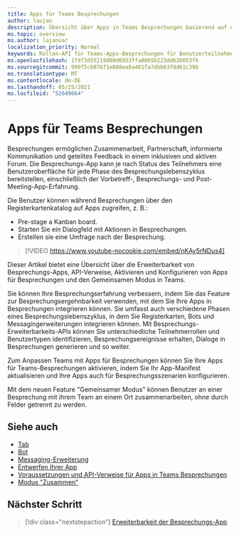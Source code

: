 ```yaml
---
title: Apps für Teams Besprechungen
author: laujan
description: Übersicht über Apps in Teams Besprechungen basierend auf der Teilnehmer- und Benutzerrolle
ms.topic: overview
ms.author: lajanuar
localization_priority: Normal
keywords: Rollen-API für Teams-Apps-Besprechungen für Benutzerteilnehmer
ms.openlocfilehash: 1fdf3d55219d80d6953ffa0865b223dd626053f6
ms.sourcegitcommit: 999f5c607671e088ea8a461fa7dbb63f8d61c39b
ms.translationtype: MT
ms.contentlocale: de-DE
ms.lasthandoff: 05/25/2021
ms.locfileid: "52649664"
---
```

# <a name="apps-for-teams-meetings"></a>Apps für Teams Besprechungen

Besprechungen ermöglichen Zusammenarbeit, Partnerschaft, informierte Kommunikation und geteiltes Feedback in einem inklusiven und aktiven Forum. Die Besprechungs-App kann je nach Status des Teilnehmers eine Benutzeroberfläche für jede Phase des Besprechungslebenszyklus bereitstellen, einschließlich der Vorbetreff-, Besprechungs- und Post-Meeting-App-Erfahrung.

Die Benutzer können während Besprechungen über den Registerkartenkatalog auf Apps zugreifen, z. B.:

* Pre-stage a Kanban board.
* Starten Sie ein Dialogfeld mit Aktionen in Besprechungen.
* Erstellen sie eine Umfrage nach der Besprechung.

> [!VIDEO https://www.youtube-nocookie.com/embed/nKAy5rNDus4]

Dieser Artikel bietet eine Übersicht über die Erweiterbarkeit von Besprechungs-Apps, API-Verweise, Aktivieren und Konfigurieren von Apps für Besprechungen und den Gemeinsamen Modus in Teams.

Sie können Ihre Besprechungserfahrung verbessern, indem Sie das Feature zur Besprechungsergehnbarkeit verwenden, mit dem Sie Ihre Apps in Besprechungen integrieren können. Sie umfasst auch verschiedene Phasen eines Besprechungslebenszyklus, in dem Sie Registerkarten, Bots und Messagingerweiterungen integrieren können. Mit Besprechungs-Erweiterbarkeits-APIs können Sie unterschiedliche Teilnehmerrollen und Benutzertypen identifizieren, Besprechungsereignisse erhalten, Dialoge in Besprechungen generieren und so weiter.

Zum Anpassen Teams mit Apps für Besprechungen können Sie Ihre Apps für Teams-Besprechungen aktivieren, indem Sie Ihr App-Manifest aktualisieren und Ihre Apps auch für Besprechungsszenarien konfigurieren.

Mit dem neuen Feature "Gemeinsamer Modus" können Benutzer an einer Besprechung mit ihrem Team an einem Ort zusammenarbeiten, ohne durch Felder getrennt zu werden.

## <a name="see-also"></a>Siehe auch

* [Tab](../tabs/what-are-tabs.md#understand-how-tabs-work)
* [Bot](../bots/what-are-bots.md)
* [Messaging-Erweiterung](../messaging-extensions/what-are-messaging-extensions.md)
* [Entwerfen Ihrer App](../apps-in-teams-meetings/design/designing-apps-in-meetings.md)
* [Voraussetzungen und API-Verweise für Apps in Teams Besprechungen](create-apps-for-teams-meetings.md)
* [Modus "Zusammen"](~/apps-in-teams-meetings/teams-together-mode.md)

## <a name="next-step"></a>Nächster Schritt

> [!div class="nextstepaction"]
> [Erweiterbarkeit der Besprechungs-App](meeting-app-extensibility.md)
